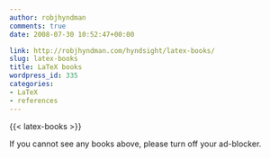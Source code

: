 ```yaml
---
author: robjhyndman
comments: true
date: 2008-07-30 10:52:47+00:00

link: http://robjhyndman.com/hyndsight/latex-books/
slug: latex-books
title: LaTeX books
wordpress_id: 335
categories:
- LaTeX
- references
---
```


{{< latex-books >}}


If you cannot see any books above, please turn off your ad-blocker.

